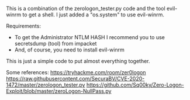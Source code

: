 This is a combination of the zerologon_tester.py code and the tool evil-winrm to get a shell.  I just added a "os.system" to use evil-winrm.

Requirements:
- To get the Administrator NTLM HASH I recommend you to use secretsdump (tool) from impacket
- And, of course, you need to install evil-winrm

This is just a simple code to put almost everything together.

Some references:
https://tryhackme.com/room/zer0logon
https://raw.githubusercontent.com/SecuraBV/CVE-2020-1472/master/zerologon_tester.py
https://github.com/Sq00ky/Zero-Logon-Exploit/blob/master/zeroLogon-NullPass.py
